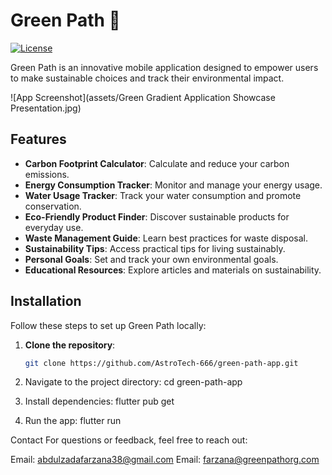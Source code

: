 # Green Path 🌱

[![License](https://img.shields.io/badge/license-MIT-blue.svg)](LICENSE)

Green Path is an innovative mobile application designed to empower users to make sustainable choices and track their environmental impact. 

![App Screenshot](assets/Green Gradient Application Showcase Presentation.jpg)

## Features

- **Carbon Footprint Calculator**: Calculate and reduce your carbon emissions.
- **Energy Consumption Tracker**: Monitor and manage your energy usage.
- **Water Usage Tracker**: Track your water consumption and promote conservation.
- **Eco-Friendly Product Finder**: Discover sustainable products for everyday use.
- **Waste Management Guide**: Learn best practices for waste disposal.
- **Sustainability Tips**: Access practical tips for living sustainably.
- **Personal Goals**: Set and track your own environmental goals.
- **Educational Resources**: Explore articles and materials on sustainability.

## Installation

Follow these steps to set up Green Path locally:

1. **Clone the repository**:
   ```bash
   git clone https://github.com/AstroTech-666/green-path-app.git
2. Navigate to the project directory:
   cd green-path-app
   
3. Install dependencies:
   flutter pub get

4. Run the app:
   flutter run


Contact
For questions or feedback, feel free to reach out:

Email: abdulzadafarzana38@gmail.com
Email: farzana@greenpathorg.com

